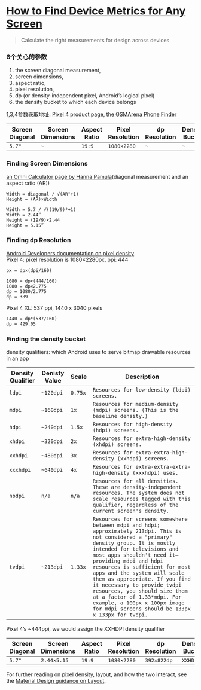 # [How to Find Device Metrics for Any Screen](https://medium.com/google-design/how-to-find-device-metrics-for-any-screen-62b9ad84d097)
> Calculate the right measurements for design across devices

### 6个关心的参数
1. the screen diagonal measurement,   
2. screen dimensions,   
3. aspect ratio,   
4. pixel resolution,   
5. dp (or density-independent pixel, Android’s logical pixel)   
6. the density bucket to which each device belongs

1,3,4参数获取地址:
[Pixel 4 product page](https://store.google.com/product/pixel_4_specs), 
[the GSMArena Phone Finder](https://www.gsmarena.com/search.php3?)
<!-- Copyright 2020 Google LLC.
   SPDX-License-Identifier: Apache-2.0 -->
| Screen Diagonal | Screen Dimensions | Aspect Ratio | Pixel Resolution | dp Resolution | Density Bucket |
| --------------- | ----------------- | ----------------- | ----------------- | ----------------- | ----------------- |
| `5.7"` | `~` | `19:9` | `1080×2280` | `~` | `~` |

### Finding Screen Dimensions
[an Omni Calculator page by Hanna Pamula](https://www.omnicalculator.com/other/screen-size)(diagonal measurement and an aspect ratio (AR))  
```
Width = diagonal / √(AR²+1)
Height = (AR)×Width
```
```
Width = 5.7 / √((19/9)²+1)
Width = 2.44”
Height = (19/9)×2.44
Height = 5.15”
```

### Finding dp Resolution
[Android Developers documentation on pixel density](https://developer.android.com/training/multiscreen/screendensities)  
Pixel 4: pixel resolution is 1080×2280px, ppi: 444
```
px = dp×(dpi/160)
```
```
1080 = dp×(444/160)
1080 = dp×2.775
dp = 1080/2.775
dp = 389
```
Pixel 4 XL: 537 ppi, 1440 x 3040 pixels
```
1440 = dp*(537/160)
dp = 429.05
```

### Finding the density bucket 
density qualifiers:  which Android uses to serve bitmap drawable resources in an app   

| Density Qualifier | Denisty Value | Scale | Description |
| --------------- | ----------------- | ----------------- | ----------------- |
| `ldpi` | `~120dpi` | `0.75x` | `Resources for low-density (ldpi) screens.` |
| `mdpi` | `~160dpi` | `1x` | `Resources for medium-density (mdpi) screens. (This is the baseline density.)` |
| `hdpi` | `~240dpi` | `1.5x` | `Resources for high-density (hdpi) screens.` |
| `xhdpi` | `~320dpi` | `2x` | `Resources for extra-high-density (xhdpi) screens.` |
| `xxhdpi` | `~480dpi` | `3x` | `Resources for extra-extra-high-density (xxhdpi) screens.` |
| `xxxhdpi` | `~640dpi` | `4x` | `Resources for extra-extra-extra-high-density (xxxhdpi) uses.` |
| `nodpi` | `n/a` | `n/a` | `Resources for all densities. These are density-independent resources. The system does not scale resources tagged with this qualifier, regardless of the current screen's density.` |
| `tvdpi` | `~213dpi` | `1.33x` | `Resources for screens somewhere between mdpi and hdpi; approximately 213dpi. This is not considered a "primary" density group. It is mostly intended for televisions and most apps shouldn't need it—providing mdpi and hdpi resources is sufficient for most apps and the system will scale them as appropriate. If you find it necessary to provide tvdpi resources, you should size them at a factor of 1.33*mdpi. For example, a 100px x 100px image for mdpi screens should be 133px x 133px for tvdpi.` |

Pixel 4’s ~444ppi, we would assign the XXHDPI density qualifier

<!-- Copyright 2020 Google LLC.
   SPDX-License-Identifier: Apache-2.0 -->
| Screen Diagonal | Screen Dimensions | Aspect Ratio | Pixel Resolution | dp Resolution | Density Bucket |
| --------------- | ----------------- | ----------------- | ----------------- | ----------------- | ----------------- |
| `5.7"` | `2.44×5.15` | `19:9` | `1080×2280` | `392×822dp` | `XXHDPI` |

For further reading on pixel density, layout, and how the two interact, see the [Material Design guidance on Layout](https://material.io/design/layout/understanding-layout.html#usage).
